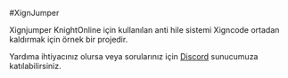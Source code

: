 #XignJumper

Xignjumper KnightOnline için kullanılan anti hile sistemi Xigncode ortadan kaldırmak için örnek bir projedir.

Yardıma ihtiyacınız olursa veya sorularınız için [Discord](https://discord.gg/GaAYYzKs5k) sunucumuza katılabilirsiniz.
